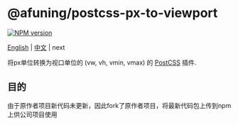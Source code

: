# @afuning/postcss-px-to-viewport
[![NPM version](https://badge.fury.io/js/postcss-px-to-viewport.svg)](http://badge.fury.io/js/postcss-px-to-viewport)

[English](README.md) | [中文](README_CN.md) | next

将px单位转换为视口单位的 (vw, vh, vmin, vmax) 的 [PostCSS](https://github.com/postcss/postcss) 插件.

## 目的
由于原作者项目新代码未更新，因此fork了原作者项目，将最新代码包上传到npm上供公司项目使用

